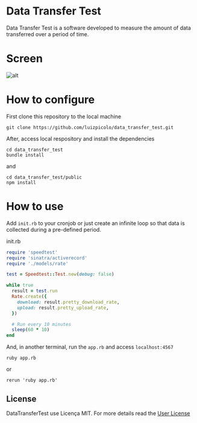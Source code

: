 # Data Transfer Test

Data Transfer Test is a software developed to measure the amount of data transferred over a period of time.

# Screen

![alt](https://github.com/luizpicolo/data_transfer_test/raw/master/public/images/screen.png)

# How to configure

First clone this repository to the local machine

    git clone https://github.com/luizpicolo/data_transfer_test.git

After, access local respository and install the dependencies 

    cd data_transfer_test
    bundle install

and

    cd data_transfer_test/public
    npm install

# How to use

Add `init.rb` to your cronjob or just create an infinite loop so that data is collected during a pre-defined period.

init.rb
```ruby
require 'speedtest'
require 'sinatra/activerecord'
require './models/rate'

test = Speedtest::Test.new(debug: false)

while true
  result = test.run
  Rate.create({
    download: result.pretty_download_rate,
    upload: result.pretty_upload_rate,
  })

  # Run every 10 minutes 
  sleep(60 * 10)
end
```

And, in another terminal, run the `app.rb` and access `localhost:4567`

    ruby app.rb 
or
    
    rerun 'ruby app.rb'
    

## License

DataTransferTest use Licença MIT. For more details read the [User License](./LICENSE.txt)

